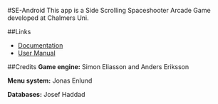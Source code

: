 #SE-Android
This app is a Side Scrolling Spaceshooter Arcade Game developed at Chalmers Uni.

##Links
- [Documentation](https://github.com/DigohD/SE-Android/blob/master/documentation/)
- [User Manual](https://github.com/DigohD/SE-Android/blob/master/UserManual.md)

##Credits
**Game engine:**  Simon Eliasson and Anders Eriksson

**Menu system:**  Jonas Enlund

**Databases:**    Josef Haddad